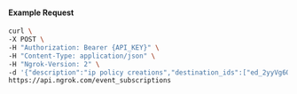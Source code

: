 <!-- Code generated for API Clients. DO NOT EDIT. -->

#### Example Request

```bash
curl \
-X POST \
-H "Authorization: Bearer {API_KEY}" \
-H "Content-Type: application/json" \
-H "Ngrok-Version: 2" \
-d '{"description":"ip policy creations","destination_ids":["ed_2yyVg60dHHgydyivznbhOaDdcGu"],"metadata":"{\"environment\": \"staging\"}","sources":[{"type":"ip_policy_created.v0"}]}' \
https://api.ngrok.com/event_subscriptions
```
